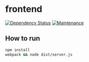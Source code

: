 # frontend
[![Dependency Status](https://david-dm.org/gitplaylist/frontend.svg?branch=master)](https://david-dm.org/gitplaylist/frontend?branch=master)
[![Maintenance](https://img.shields.io/maintenance/yes/2016.svg?maxAge=2592000)](https://github.com/gitplaylist/frontend)


## How to run

```bash
npm install
webpack && node dist/server.js
```
